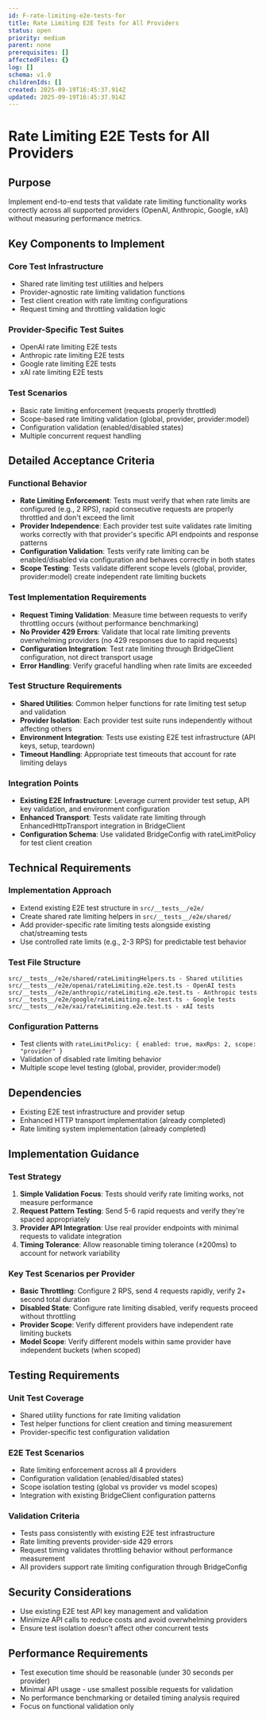 ```yaml
---
id: F-rate-limiting-e2e-tests-for
title: Rate Limiting E2E Tests for All Providers
status: open
priority: medium
parent: none
prerequisites: []
affectedFiles: {}
log: []
schema: v1.0
childrenIds: []
created: 2025-09-19T16:45:37.914Z
updated: 2025-09-19T16:45:37.914Z
---
```


# Rate Limiting E2E Tests for All Providers

## Purpose

Implement end-to-end tests that validate rate limiting functionality works correctly across all supported providers (OpenAI, Anthropic, Google, xAI) without measuring performance metrics.

## Key Components to Implement

### Core Test Infrastructure

- Shared rate limiting test utilities and helpers
- Provider-agnostic rate limiting validation functions
- Test client creation with rate limiting configurations
- Request timing and throttling validation logic

### Provider-Specific Test Suites

- OpenAI rate limiting E2E tests
- Anthropic rate limiting E2E tests
- Google rate limiting E2E tests
- xAI rate limiting E2E tests

### Test Scenarios

- Basic rate limiting enforcement (requests properly throttled)
- Scope-based rate limiting validation (global, provider, provider:model)
- Configuration validation (enabled/disabled states)
- Multiple concurrent request handling

## Detailed Acceptance Criteria

### Functional Behavior

- **Rate Limiting Enforcement**: Tests must verify that when rate limits are configured (e.g., 2 RPS), rapid consecutive requests are properly throttled and don't exceed the limit
- **Provider Independence**: Each provider test suite validates rate limiting works correctly with that provider's specific API endpoints and response patterns
- **Configuration Validation**: Tests verify rate limiting can be enabled/disabled via configuration and behaves correctly in both states
- **Scope Testing**: Tests validate different scope levels (global, provider, provider:model) create independent rate limiting buckets

### Test Implementation Requirements

- **Request Timing Validation**: Measure time between requests to verify throttling occurs (without performance benchmarking)
- **No Provider 429 Errors**: Validate that local rate limiting prevents overwhelming providers (no 429 responses due to rapid requests)
- **Configuration Integration**: Test rate limiting through BridgeClient configuration, not direct transport usage
- **Error Handling**: Verify graceful handling when rate limits are exceeded

### Test Structure Requirements

- **Shared Utilities**: Common helper functions for rate limiting test setup and validation
- **Provider Isolation**: Each provider test suite runs independently without affecting others
- **Environment Integration**: Tests use existing E2E test infrastructure (API keys, setup, teardown)
- **Timeout Handling**: Appropriate test timeouts that account for rate limiting delays

### Integration Points

- **Existing E2E Infrastructure**: Leverage current provider test setup, API key validation, and environment configuration
- **Enhanced Transport**: Tests validate rate limiting through EnhancedHttpTransport integration in BridgeClient
- **Configuration Schema**: Use validated BridgeConfig with rateLimitPolicy for test client creation

## Technical Requirements

### Implementation Approach

- Extend existing E2E test structure in `src/__tests__/e2e/`
- Create shared rate limiting helpers in `src/__tests__/e2e/shared/`
- Add provider-specific rate limiting tests alongside existing chat/streaming tests
- Use controlled rate limits (e.g., 2-3 RPS) for predictable test behavior

### Test File Structure

```
src/__tests__/e2e/shared/rateLimitingHelpers.ts - Shared utilities
src/__tests__/e2e/openai/rateLimiting.e2e.test.ts - OpenAI tests
src/__tests__/e2e/anthropic/rateLimiting.e2e.test.ts - Anthropic tests
src/__tests__/e2e/google/rateLimiting.e2e.test.ts - Google tests
src/__tests__/e2e/xai/rateLimiting.e2e.test.ts - xAI tests
```

### Configuration Patterns

- Test clients with `rateLimitPolicy: { enabled: true, maxRps: 2, scope: "provider" }`
- Validation of disabled rate limiting behavior
- Multiple scope level testing (global, provider, provider:model)

## Dependencies

- Existing E2E test infrastructure and provider setup
- Enhanced HTTP transport implementation (already completed)
- Rate limiting system implementation (already completed)

## Implementation Guidance

### Test Strategy

1. **Simple Validation Focus**: Tests should verify rate limiting works, not measure performance
2. **Request Pattern Testing**: Send 5-6 rapid requests and verify they're spaced appropriately
3. **Provider API Integration**: Use real provider endpoints with minimal requests to validate integration
4. **Timing Tolerance**: Allow reasonable timing tolerance (±200ms) to account for network variability

### Key Test Scenarios per Provider

- **Basic Throttling**: Configure 2 RPS, send 4 requests rapidly, verify 2+ second total duration
- **Disabled State**: Configure rate limiting disabled, verify requests proceed without throttling
- **Provider Scope**: Verify different providers have independent rate limiting buckets
- **Model Scope**: Verify different models within same provider have independent buckets (when scoped)

## Testing Requirements

### Unit Test Coverage

- Shared utility functions for rate limiting validation
- Test helper functions for client creation and timing measurement
- Provider-specific test configuration validation

### E2E Test Scenarios

- Rate limiting enforcement across all 4 providers
- Configuration validation (enabled/disabled states)
- Scope isolation testing (global vs provider vs model scopes)
- Integration with existing BridgeClient configuration patterns

### Validation Criteria

- Tests pass consistently with existing E2E test infrastructure
- Rate limiting prevents provider-side 429 errors
- Request timing validates throttling behavior without performance measurement
- All providers support rate limiting configuration through BridgeConfig

## Security Considerations

- Use existing E2E test API key management and validation
- Minimize API calls to reduce costs and avoid overwhelming providers
- Ensure test isolation doesn't affect other concurrent tests

## Performance Requirements

- Test execution time should be reasonable (under 30 seconds per provider)
- Minimal API usage - use smallest possible requests for validation
- No performance benchmarking or detailed timing analysis required
- Focus on functional validation only
